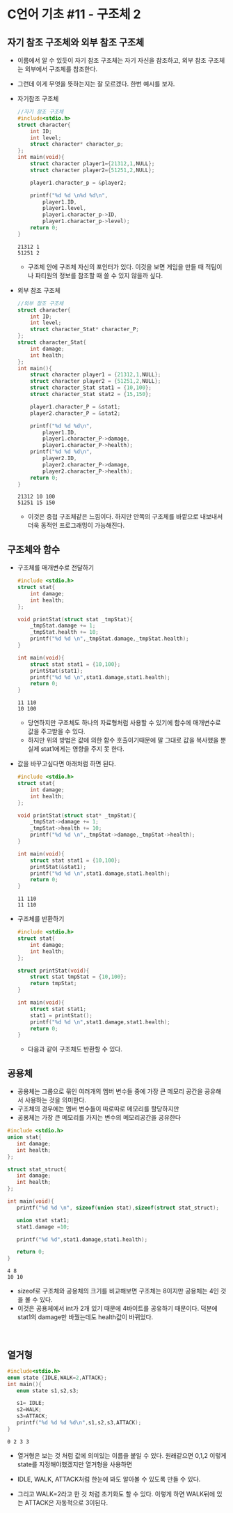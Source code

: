 # C언어 기초 #11 - 구조체 2
## 자기 참조 구조체와 외부 참조 구조체
- 이름에서 알 수 있듯이 자기 참조 구조체는 자기 자신을 참조하고, 외부 참조 구조체는 외부에서 구조체를 참조한다.
- 그런데 이게 무엇을 뜻하는지는 잘 모르겠다. 한번 예시를 보자.
- 자기참조 구조체
    ``` C
    //자기 참조 구조체
    #include<stdio.h>
    struct character{
        int ID;
        int level;
        struct character* character_p;
    };
    int main(void){
        struct character player1={21312,1,NULL};
        struct character player2={51251,2,NULL};

        player1.character_p = &player2;

        printf("%d %d \n%d %d\n",
            player1.ID,
            player1.level,
            player1.character_p->ID,
            player1.character_p->level);
        return 0;
    }
    ```
    ```
    21312 1
    51251 2
    ```
    - 구조체 안에 구조체 자신의 포인터가 있다. 이것을 보면 게임을 만들 때 적팀이나 파티원의 정보를 참조할 때 쓸 수 있지 않을까 싶다.

- 외부 참조 구조체
    ``` C
    //외부 참조 구조체
    struct character{
        int ID;
        int level;
        struct character_Stat* character_P;
    };
    struct character_Stat{
        int damage;
        int health;
    };
    int main(){
        struct character player1 = {21312,1,NULL};
        struct character player2 = {51251,2,NULL};
        struct character_Stat stat1 = {10,100};
        struct character_Stat stat2 = {15,150};

        player1.character_P = &stat1;
        player2.character_P = &stat2;

        printf("%d %d %d\n",
            player1.ID,
            player1.character_P->damage,
            player1.character_P->health);
        printf("%d %d %d\n",
            player2.ID,
            player2.character_P->damage,
            player2.character_P->health);
        return 0;
    }
    ```
    ```
    21312 10 100
    51251 15 150
    ```
    - 이것은 중첩 구조체같은 느낌이다. 하지만 안쪽의 구조체를 바깥으로 내보내서 더욱 동적인 프로그래밍이 가능해진다.

## 구조체와 함수
- 구조체를 매개변수로 전달하기
    ``` C
    #include <stdio.h>
    struct stat{
        int damage;
        int health;
    };

    void printStat(struct stat _tmpStat){
        _tmpStat.damage += 1;
        _tmpStat.health += 10;
        printf("%d %d \n",_tmpStat.damage,_tmpStat.health);
    }

    int main(void){
        struct stat stat1 = {10,100};
        printStat(stat1);
        printf("%d %d \n",stat1.damage,stat1.health);
        return 0;
    }
    ```
    ```
    11 110
    10 100
    ```
    - 당연하지만 구조체도 하나의 자료형처럼 사용할 수 있기에 함수에 매개변수로 값을 주고받을 수 있다.
    - 하지만 위의 방법은 값에 의한 함수 호출이기때문에 말 그대로 값을 복사했을 뿐 실제 stat1에게는 영향을 주지 못 한다.

- 값을 바꾸고싶다면 아래처럼 하면 된다.
    ``` C
    #include <stdio.h>
    struct stat{
        int damage;
        int health;
    };

    void printStat(struct stat* _tmpStat){
        _tmpStat->damage += 1;
        _tmpStat->health += 10;
        printf("%d %d \n",_tmpStat->damage,_tmpStat->health);
    }

    int main(void){
        struct stat stat1 = {10,100};
        printStat(&stat1);
        printf("%d %d \n",stat1.damage,stat1.health);
        return 0;
    }
    ```
    ```
    11 110
    11 110
    ```

- 구조체를 반환하기
    ``` C
    #include <stdio.h>
    struct stat{
        int damage;
        int health;
    };

    struct printStat(void){
        struct stat tmpStat = {10,100};
        return tmpStat;
    }

    int main(void){
        struct stat stat1;
        stat1 = printStat();
        printf("%d %d \n",stat1.damage,stat1.health);
        return 0;
    }
    ```
    - 다음과 같이 구조체도 반환할 수 있다.

## 공용체
- 공용체는 그룹으로 묶인 여러개의 멤버 변수들 중에 가장 큰 메모리 공간을 공유해서 사용하는 것을 의미한다.
- 구조체의 경우에는 멤버 변수들이 따로따로 메모리를 할당하지만
- 공용체는 가장 큰 메모리를 가지는 변수의 메모리공간을 공유한다
``` C
#include <stdio.h>
union stat{
   int damage;
   int health;
};

struct stat_struct{
   int damage;
   int health;
};

int main(void){
   printf("%d %d \n", sizeof(union stat),sizeof(struct stat_struct);

   union stat stat1;
   stat1.damage =10;

   printf("%d %d",stat1.damage,stat1.health);

   return 0;
}
```
```
4 8
10 10
```
- sizeof로 구조체와 공용체의 크기를 비교해보면 구조체는 8이지만 공용체는 4인 것을 볼 수 있다.
- 이것은 공용체에서 int가 2개 있기 때문에 4바이트를 공유하기 때문이다. 덕분에 stat1의 damage만 바꿨는데도 health값이 바뀌었다.

​
## 열거형
``` C
#include<stdio.h>
enum state {IDLE,WALK=2,ATTACK};
int main(){
   enum state s1,s2,s3;

   s1= IDLE;
   s2=WALK;
   s3=ATTACK;
   printf("%d %d %d %d\n",s1,s2,s3,ATTACK);
}
```
```
0 2 3 3
```
- 열거형은 보는 것 처럼 값에 의미있는 이름을 붙일 수 있다. 원래같으면 0,1,2 이렇게 state를 지정해야했겠지만 열거형을 사용하면

- IDLE, WALK, ATTACK처럼 한눈에 봐도 알아볼 수 있도록 만들 수 있다.

- 그리고 WALK=2라고 한 것 처럼 초기화도 할 수 있다. 이렇게 하면 WALK뒤에 있는 ATTACK은 자동적으로 3이된다.